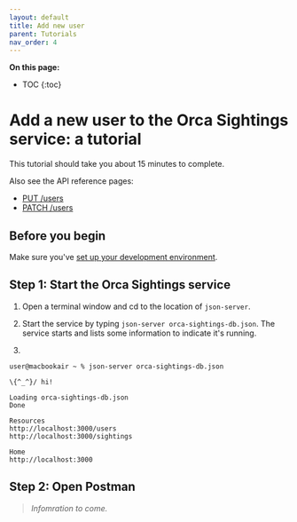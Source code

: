 ```yaml
---
layout: default
title: Add new user
parent: Tutorials
nav_order: 4
---
```


**On this page:**

- TOC
{:toc}

# Add a new user to the Orca Sightings service: a tutorial

This tutorial should take you about 15 minutes to complete.

Also see the API reference pages:

- [PUT /users](../reference/users-resource/users-put.md)
- [PATCH /users](../reference/users-resource/users-patch.md)

## Before you begin

Make sure you've [set up your development environment](./set-up-dev-env.md).

## Step 1: Start the Orca Sightings service

1. Open a terminal window and cd to the location of `json-server`.

2. Start the service by typing `json-server orca-sightings-db.json`. The service starts and lists some information to indicate it's running.
3. 
```shell
user@macbookair ~ % json-server orca-sightings-db.json
   
\{^_^}/ hi!
   
Loading orca-sightings-db.json
Done
   
Resources
http://localhost:3000/users
http://localhost:3000/sightings
   
Home
http://localhost:3000
   ```

## Step 2: Open Postman

> *Infomration to come.*
